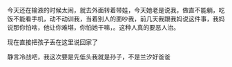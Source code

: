 今天还在输液的时候太闹，就去外面转着带娃，今天她老是说我，做直不能躺，吃饭不能看手机，动不动训我，当着别人的面吵我，前几天我跟我妈说这件事，我妈说那你怕啥，他让你难堪，你怕她干嘛，。这种人真的要恶人治。



现在直接把孩子丢在这里说回家了



静言冷战吧，我这次要是先低头我就是孙子，不是兰汐好爸爸